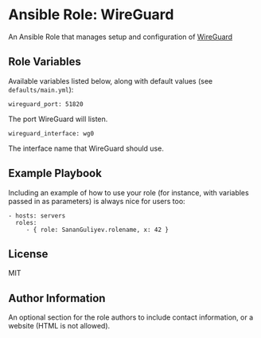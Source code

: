 # Ansible Role: WireGuard

An Ansible Role that manages setup and configuration of [WireGuard](https://www.wireguard.com/)

## Role Variables

Available variables listed below, along with default values (see `defaults/main.yml`):

    wireguard_port: 51820

The port WireGuard will listen.

    wireguard_interface: wg0

The interface name that WireGuard should use.

## Example Playbook

Including an example of how to use your role (for instance, with variables passed in as parameters) is always nice for users too:

    - hosts: servers
      roles:
         - { role: SananGuliyev.rolename, x: 42 }

## License

MIT

## Author Information

An optional section for the role authors to include contact information, or a website (HTML is not allowed).
